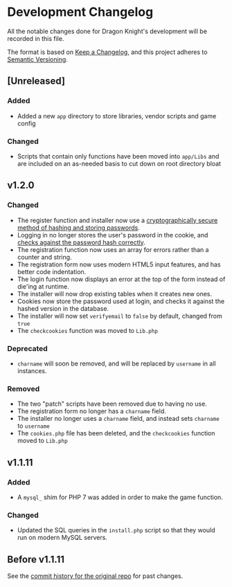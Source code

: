 # Development Changelog
All the notable changes done for Dragon Knight's development will be recorded in this file.

The format is based on [Keep a Changelog](https://keepachangelog.com/en/1.0.0/), and this project adheres to [Semantic Versioning](https://semver.org/spec/v2.0.0.html).

## [Unreleased]
### Added
- Added a new `app` directory to store libraries, vendor scripts and game config

### Changed
- Scripts that contain only functions have been moved into `app/Libs` and are included on an as-needed basis to cut down on root directory bloat

## v1.2.0
### Changed
- The register function and installer now use a [cryptographically secure method of hashing and storing passwords](https://www.php.net/manual/en/function.password-hash).
- Logging in no longer stores the user's password in the cookie, and [checks against the password hash correctly](https://www.php.net/manual/en/function.password-verify.php).
- The registration function now uses an array for errors rather than a counter and string.
- The registration form now uses modern HTML5 input features, and has better code indentation.
- The login function now displays an error at the top of the form instead of die'ing at runtime.
- The installer will now drop existing tables when it creates new ones.
- Cookies now store the password used at login, and checks it against the hashed version in the database.
- The installer will now set `verifyemail` to `false` by default, changed from `true`
- The `checkcookies` function was moved to `Lib.php`

### Deprecated
- `charname` will soon be removed, and will be replaced by `username` in all instances.

### Removed
- The two "patch" scripts have been removed due to having no use.
- The registration form no longer has a `charname` field.
- The installer no longer uses a `charname` field, and instead sets `charname` to `username`
- The `cookies.php` file has been deleted, and the `checkcookies` function moved to `Lib.php`

## v1.1.11
### Added
- A `mysql_` shim for PHP 7 was added in order to make the game function.

### Changed
- Updated the SQL queries in the `install.php` script so that they would run on modern MySQL servers.

## Before v1.1.11
See the [commit history for the original repo](https://github.com/renderse7en/dragon-knight/commits/master) for past changes.